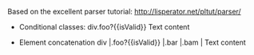 Based on the excellent parser tutorial:
http://lisperator.net/pltut/parser/

- Conditional classes:
  div.foo?{{isValid}} Text content

- Element concatenation
  div
  |.foo?{{isValid}}
  |.bar
  |.bam
  | Text content
